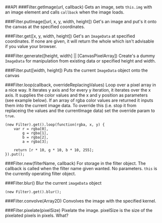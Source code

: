 ##API
###Filter.getImage(url, callback)
Gets an image, sets `this.img` with an image element and calls `callback` when the image loads.

###Filter.putImage([url, x, y, width, height])
Get's an image and put's it onto the canvas at the specified coordinates.

###Filter.get([x, y, width, height])
Get's an `ImageData` at specified coordinates. If none are given, it will return the whole which isn't advisable if you value your browser.

###Filter.generate([height, width] || [CanvasPixelArray])
Create's a dummy `ImageData` for manipulation from existing data or specified height and width.

###Filter.put([width, height])
Puts the current `ImageData` object onto the canvas

###Filter.loop(callback, overrideReplacingValues)
Loop over a pixel array in a nice way. It iterates y axis and for every y iteration, it iterates over the x axis. It supplies the color values and the x and y position as parameters (see example below). If an array of rgba color values are returned it inputs them into the current image data. To override this (i.e. stop it from replaceing the values and the currentImage data) set the override param to `true`.

	(new Filter).get().loop(function(rgba, x, y) {
		var r = rgba[0],
		    g = rgba[1],
		    b = rgba[2],
		    a = rgba[3];

		return [r * 10, g * 10, b * 10, 255];
	}).put();

###Filter.new(filterName, callback)
For storage in the filter object. The callback is called when the filter name given wanted. No parameters. `this` is the currently operating filter object.

###Filter.blur()
Blur the current `imageData` object

	(new Filter).get().blur();

###Filter.convolve(Array2D)
Convolves the image with the specified kernel.

###Filter.pixelate(pixelSize)
Pixelate the image. pixelSize is the size of the pixelated pixels in pixels. What?


